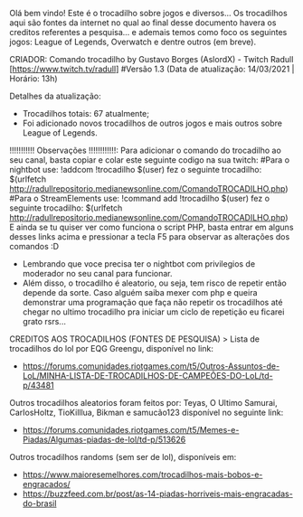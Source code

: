 Olá bem vindo! Este é o trocadilho sobre jogos e diversos...
Os trocadilhos aqui são fontes da internet no qual ao final desse documento havera os creditos referentes a pesquisa... e ademais temos como foco os seguintes jogos: League of Legends, Overwatch e dentre outros (em breve).

CRIADOR:
Comando trocadilho by Gustavo Borges (AslordX) - Twitch Radull [https://www.twitch.tv/radull]
#Versão 1.3 (Data de atualização: 14/03/2021 | Horário: 13h)

Detalhes da atualização:
- Trocadilhos totais: 67 atualmente;
- Foi adicionado novos trocadilhos de outros jogos e mais outros sobre League of Legends.

!!!!!!!!!!! Observações !!!!!!!!!!!!:
Para adicionar o comando do trocadilho ao seu canal, basta copiar e colar este seguinte codigo na sua twitch: 
#Para o nightbot use: !addcom !trocadilho $(user) fez o seguinte trocadilho: $(urlfetch http://radullrepositorio.medianewsonline.com/ComandoTROCADILHO.php)
#Para o StreamElements use: !command add !trocadilho $(user) fez o seguinte trocadilho: $(urlfetch http://radullrepositorio.medianewsonline.com/ComandoTROCADILHO.php)
E ainda se tu quiser ver como funciona o script PHP, basta entrar em alguns desses links acima e pressionar a tecla F5 para observar as alterações dos comandos :D

- Lembrando que voce precisa ter o nightbot com privilegios de moderador no seu canal para funcionar.
- Além disso, o trocadilho é aleatorio, ou seja, tem risco de repetir então depende da sorte. Caso alguém saiba mexer com php e queira demonstrar uma programação que faça não repetir os trocadilhos até chegar no ultimo trocadilho pra iniciar um ciclo de repetição eu ficarei grato rsrs...



CREDITOS AOS TROCADILHOS (FONTES DE PESQUISA) >
Lista de trocadilhos do lol por EQG Greengu, disponível no link:
- https://forums.comunidades.riotgames.com/t5/Outros-Assuntos-de-LoL/MINHA-LISTA-DE-TROCADILHOS-DE-CAMPEÕES-DO-LoL/td-p/43481

Outros trocadilhos aleatorios foram feitos por: Teyas, O Ultimo Samurai, CarIosHoltz, TioKilllua, Bikman e samucão123 disponível no seguinte link:
- https://forums.comunidades.riotgames.com/t5/Memes-e-Piadas/Algumas-piadas-de-lol/td-p/513626

Outros trocadilhos randoms (sem ser de lol), disponíveis em:
- https://www.maioresemelhores.com/trocadilhos-mais-bobos-e-engracados/
- https://buzzfeed.com.br/post/as-14-piadas-horriveis-mais-engracadas-do-brasil
